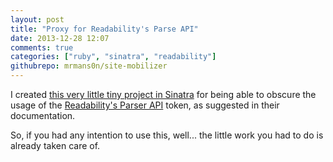 ```yaml
---
layout: post
title: "Proxy for Readability's Parse API"
date: 2013-12-28 12:07
comments: true
categories: ["ruby", "sinatra", "readability"]
githubrepo: mrmans0n/site-mobilizer
---
```

I created [this very little tiny project in Sinatra](https://github.com/mrmans0n/site-mobilizer) for being able to obscure the usage of the [Readability's Parser API](https://www.readability.com/developers/api/parser) token, as suggested in their documentation.

So, if you had any intention to use this, well... the little work you had to do is already taken care of. 